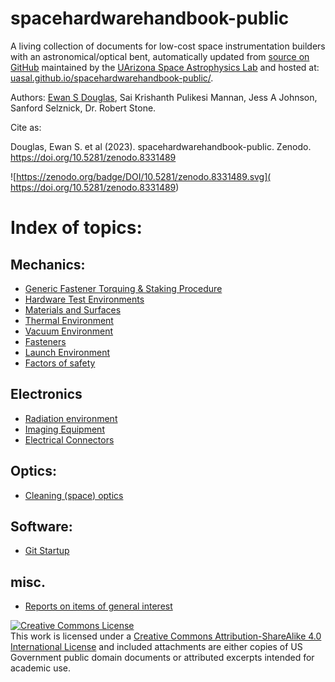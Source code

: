 # spacehardwarehandbook-public


A living collection of documents for low-cost space instrumentation builders with an astronomical/optical bent, automatically updated from [source on GitHub](https://github.com/uasal/spacehardwarehandbook-public) maintained by the [UArizona Space Astrophysics Lab](https://uasal.github.io) and hosted at: [uasal.github.io/spacehardwarehandbook-public/](https://uasal.github.io/spacehardwarehandbook-public/).


Authors: [Ewan S Douglas](https://www.ewandouglas.space/), Sai Krishanth Pulikesi Mannan, Jess A Johnson, Sanford Selznick, Dr. Robert Stone.

Cite as:

  Douglas, Ewan S. et al (2023). spacehardwarehandbook-public. Zenodo. https://doi.org/10.5281/zenodo.8331489
  
![https://zenodo.org/badge/DOI/10.5281/zenodo.8331489.svg]( https://doi.org/10.5281/zenodo.8331489)

# Index of topics:

## Mechanics:
- [Generic Fastener Torquing & Staking Procedure](FastenerTorquingStakingProcedure.md) 
- [Hardware Test Environments](hardware_testing.md)
- [Materials and Surfaces](materials_and_surfaces.md)
- [Thermal Environment](Thermal.md)
- [Vacuum Environment](vacuum.md)
- [Fasteners](fasteners.md)
- [Launch Environment](launch.md)
- [Factors of safety](attachments/SO_FOS_Table-V1_0.pdf)


## Electronics
- [Radiation environment](radiation.md)
- [Imaging Equipment](imaging.md)
- [Electrical Connectors](electrical_connectors.md)

## Optics:
- [Cleaning (space) optics](space_optics_cleaning.md)


## Software:
- [Git Startup](git_startup.md)

## misc.
- [Reports on items of general interest](reports/reports.md)


<a rel="license" href="http://creativecommons.org/licenses/by-sa/4.0/"><img alt="Creative Commons License" style="border-width:0" src="https://i.creativecommons.org/l/by-sa/4.0/88x31.png" /></a><br />This work is licensed under a <a rel="license" href="http://creativecommons.org/licenses/by-sa/4.0/">Creative Commons Attribution-ShareAlike 4.0 International License</a> and included attachments are either copies of US Government public domain documents or attributed excerpts intended for academic use. 

